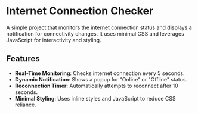 # Internet Connection Checker

A simple project that monitors the internet connection status and displays a notification for connectivity changes. It uses minimal CSS and leverages JavaScript for interactivity and styling.

## Features

- **Real-Time Monitoring**: Checks internet connection every 5 seconds.
- **Dynamic Notification**: Shows a popup for "Online" or "Offline" status.
- **Reconnection Timer**: Automatically attempts to reconnect after 10 seconds.
- **Minimal Styling**: Uses inline styles and JavaScript to reduce CSS reliance.
